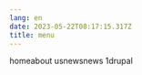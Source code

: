 ```yaml
---
lang: en
date: 2023-05-22T08:17:15.317Z
title: menu
---
```

<p><ecl-menu theme="ec" slot="menu" style-class="" ecl-script="true" close-label="Close" group="group1" back-label="Back" menu-link="/example" menu-title="Menu"><ecl-menu-item theme="ec" slot="" style-class="" link="/" child="false" has-children="false" trigger-aria-label="Access item's children" current="false">home</ecl-menu-item><ecl-menu-item theme="ec" slot="" style-class="" link="/en/about-us" child="false" has-children="false" trigger-aria-label="Access item's children" current="false">about us</ecl-menu-item><ecl-menu-item theme="ec" slot="" style-class="" link="/en/news" child="false" has-children="true" trigger-aria-label="Access item's children" current="false">news<ecl-menu-item theme="ec" slot="sublist" style-class="" link="/en/news/news-n1" child="true" has-children="false" trigger-aria-label="Access item's children" current="false">news 1</ecl-menu-item></ecl-menu-item><ecl-menu-item theme="ec" slot="" style-class="" link="/en/drupal" child="false" has-children="false">drupal</ecl-menu-item></ecl-menu></p>
